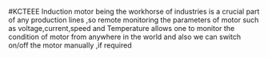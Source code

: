 #KCTEEE
Induction motor being the workhorse of industries is a crucial part of any production lines ,so remote monitoring the parameters of motor such as voltage,current,speed and Temperature allows one to monitor the condition of motor from anywhere 
in the world and also we can switch on/off the motor manually ,if required 
